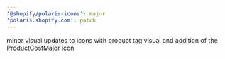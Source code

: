 ```yaml
---
'@shopify/polaris-icons': major
'polaris.shopify.com': patch
---
```


minor visual updates to icons with product tag visual and addition of the ProductCostMajor icon
